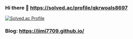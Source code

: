 ### Hi there 👋 https://solved.ac/profile/qkrwoals8697
[![Solved.ac Profile](http://mazassumnida.wtf/api/v2/generate_badge?boj=qkrwoals8697)](https://solved.ac/qkrwoals8697/)
### Blog: https://jimi7709.github.io/
<!--
[![Anurag's github stats](https://github-readme-stats.vercel.app/api?username=Jimi)](https://github.com/anuraghazra/github-readme-stats)
-->
<!--
**jimi7709/jimi7709** is a ✨ _special_ ✨ repository because its `README.md` (this file) appears on your GitHub profile.

Here are some ideas to get you started:

- 🔭 I’m currently working on ...
- 🌱 I’m currently learning ...
- 👯 I’m looking to collaborate on ...
- 🤔 I’m looking for help with ...
- 💬 Ask me about ...
- 📫 How to reach me: ...
- 😄 Pronouns: ...
- ⚡ Fun fact: ...
-->
<!-- 깃허브 주석
- git show-ref (로컬 저장소 브랜치 명 확인)
- git init
- git add
- git commit -m " "
- git config --global user.name []
- git config --global user.email []
- git status
- git push origin master
- git pull
- git reset []

-->
